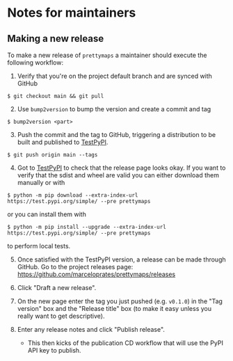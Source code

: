 # Notes for maintainers

## Making a new release

To make a new release of `prettymaps` a maintainer should execute the following workflow:

1. Verify that you're on the project default branch and are synced with GitHub

```console
$ git checkout main && git pull
```

2. Use `bump2version` to bump the version and create a commit and tag

```console
$ bump2version <part>
```

3. Push the commit and the tag to GitHub, triggering a distribution to be built and published to [TestPyPI][TestPyPI].

```console
$ git push origin main --tags
```

4. Got to [TestPyPI][TestPyPI] to check that the release page looks okay. If you want to verify that the sdist and wheel are valid you can either download them manually or with

```console
$ python -m pip download --extra-index-url https://test.pypi.org/simple/ --pre prettymaps
```

or you can install them with

```console
$ python -m pip install --upgrade --extra-index-url https://test.pypi.org/simple/ --pre prettymaps
```

to perform local tests.

5. Once satisfied with the TestPyPI version, a release can be made through GitHub. Go to the project releases page: https://github.com/marceloprates/prettymaps/releases

6. Click "Draft a new release".

7. On the new page enter the tag you just pushed (e.g. `v0.1.0`) in the "Tag version" box and the "Release title" box (to make it easy unless you really want to get descriptive).

8. Enter any release notes and click "Publish release".
   * This then kicks of the publication CD workflow that will use the PyPI API key to publish.

[TestPyPI]: https://test.pypi.org/project/prettymaps/
